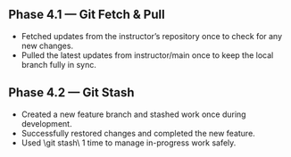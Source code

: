 ## Phase 4.1 — Git Fetch & Pull
- Fetched updates from the instructor’s repository once to check for any new changes.
- Pulled the latest updates from instructor/main once to keep the local branch fully in sync.
## Phase 4.2 — Git Stash
- Created a new feature branch and stashed work once during development.
- Successfully restored changes and completed the new feature.
- Used \git stash\ 1 time to manage in-progress work safely.

